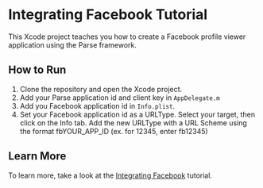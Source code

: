 Integrating Facebook Tutorial
=============================

This Xcode project teaches you how to create a Facebook profile viewer application using the Parse framework.

How to Run
----------

1. Clone the repository and open the Xcode project.
2. Add your Parse application id and client key in `AppDelegate.m`
3. Add you Facebook application id in `Info.plist`.
4. Set your Facebook application id as a URLType. Select your target, then click on the Info tab. Add the new URLType with a URL Scheme using the format fbYOUR_APP_ID (ex. for 12345, enter fb12345)


Learn More
----------

To learn more, take a look at the [Integrating Facebook](https://parse.com/tutorials/integrating-facebook) tutorial.
